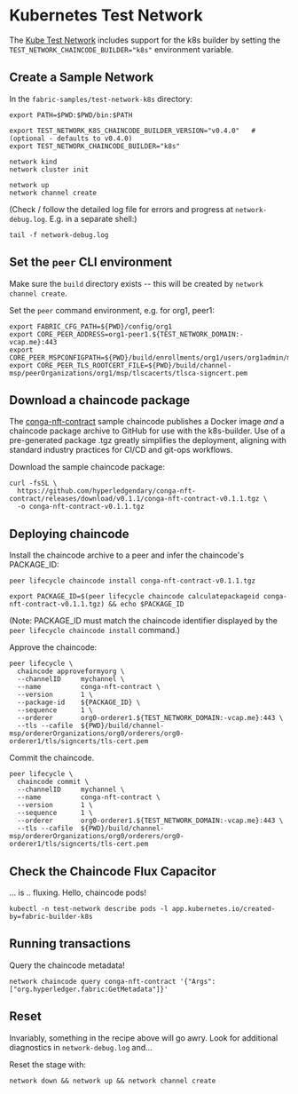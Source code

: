 # Kubernetes Test Network

The [Kube Test Network](https://github.com/hyperledger/fabric-samples/tree/main/test-network-k8s) includes support 
for the k8s builder by setting the `TEST_NETWORK_CHAINCODE_BUILDER="k8s"` environment variable.

## Create a Sample Network 

In the `fabric-samples/test-network-k8s` directory:

```shell
export PATH=$PWD:$PWD/bin:$PATH

export TEST_NETWORK_K8S_CHAINCODE_BUILDER_VERSION="v0.4.0"   # (optional - defaults to v0.4.0)
export TEST_NETWORK_CHAINCODE_BUILDER="k8s"

network kind 
network cluster init
```

```shell
network up
network channel create
```

(Check / follow the detailed log file for errors and progress at `network-debug.log`.  E.g. in a separate shell:)
```shell
tail -f network-debug.log
```


## Set the `peer` CLI environment

Make sure the `build` directory exists -- this will be created by `network channel create`. 

Set the `peer` command environment, e.g. for org1, peer1: 

```shell
export FABRIC_CFG_PATH=${PWD}/config/org1
export CORE_PEER_ADDRESS=org1-peer1.${TEST_NETWORK_DOMAIN:-vcap.me}:443
export CORE_PEER_MSPCONFIGPATH=${PWD}/build/enrollments/org1/users/org1admin/msp
export CORE_PEER_TLS_ROOTCERT_FILE=${PWD}/build/channel-msp/peerOrganizations/org1/msp/tlscacerts/tlsca-signcert.pem
```

## Download a chaincode package

The [conga-nft-contract](https://github.com/hyperledgendary/conga-nft-contract) sample chaincode publishes a 
Docker image _and_ a chaincode package archive to GitHub for use with the k8s-builder.  Use of a pre-generated package .tgz 
greatly simplifies the deployment, aligning with standard industry practices for CI/CD and git-ops workflows. 

Download the sample chaincode package: 

```shell
curl -fsSL \
  https://github.com/hyperledgendary/conga-nft-contract/releases/download/v0.1.1/conga-nft-contract-v0.1.1.tgz \
  -o conga-nft-contract-v0.1.1.tgz
```

## Deploying chaincode

Install the chaincode archive to a peer and infer the chaincode's PACKAGE_ID: 

```shell
peer lifecycle chaincode install conga-nft-contract-v0.1.1.tgz
```

```shell
export PACKAGE_ID=$(peer lifecycle chaincode calculatepackageid conga-nft-contract-v0.1.1.tgz) && echo $PACKAGE_ID
```

(Note: PACKAGE_ID must match the chaincode identifier displayed by the `peer lifecycle chaincode install` command.)


Approve the chaincode:

```shell
peer lifecycle \
  chaincode approveformyorg \
  --channelID     mychannel \
  --name          conga-nft-contract \
  --version       1 \
  --package-id    ${PACKAGE_ID} \
  --sequence      1 \
  --orderer       org0-orderer1.${TEST_NETWORK_DOMAIN:-vcap.me}:443 \
  --tls --cafile  ${PWD}/build/channel-msp/ordererOrganizations/org0/orderers/org0-orderer1/tls/signcerts/tls-cert.pem
```

Commit the chaincode.

```shell
peer lifecycle \
  chaincode commit \
  --channelID     mychannel \
  --name          conga-nft-contract \
  --version       1 \
  --sequence      1 \
  --orderer       org0-orderer1.${TEST_NETWORK_DOMAIN:-vcap.me}:443 \
  --tls --cafile  ${PWD}/build/channel-msp/ordererOrganizations/org0/orderers/org0-orderer1/tls/signcerts/tls-cert.pem
```

## Check the Chaincode Flux Capacitor 

... is .. fluxing.  Hello, chaincode pods! 

```shell
kubectl -n test-network describe pods -l app.kubernetes.io/created-by=fabric-builder-k8s
```


## Running transactions

Query the chaincode metadata!

```shell
network chaincode query conga-nft-contract '{"Args":["org.hyperledger.fabric:GetMetadata"]}'
```

## Reset 

Invariably, something in the recipe above will go awry.  Look for additional diagnostics in `network-debug.log` and...

Reset the stage with: 

```shell
network down && network up && network channel create
```